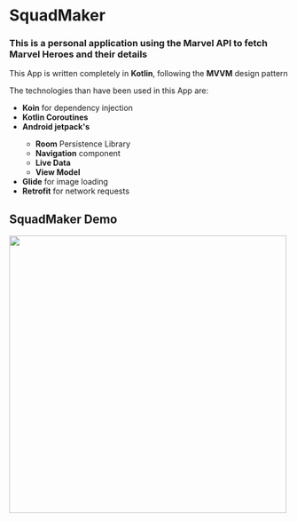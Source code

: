 # SquadMaker

<h3>This is a personal application using the Marvel API to fetch Marvel Heroes and their details</h3>

This App is written completely in <b>Kotlin</b>, following the <b>MVVM</b> design pattern

The technologies than have been used in this App are: 

<ul>
  <li><b>Koin</b> for dependency injection</li>
  <li><b>Kotlin Coroutines</b></li>
  <li><b>Android jetpack's</b></li>
  <ul>
    <li><b>Room</b> Persistence Library</li>
    <li><b>Navigation</b> component</li>
    <li><b>Live Data</b></li>
    <li><b>View Model</b></li>
  </ul>
  <li><b>Glide</b> for image loading</li>
  <li><b>Retrofit</b> for network requests</li>
</ul>  

<h2>SquadMaker Demo</h2>
<img src="app/demogif/demogif.gif" height="500"/>

